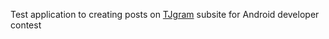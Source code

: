 Test application to creating posts on [TJgram](https://tjournal.ru/tjgram) subsite for Android developer contest
